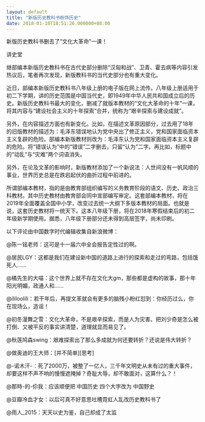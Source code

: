 ```yaml
---
layout: default
title: "新版历史教科书粉饰历史"
date: 2018-01-10T18:51:26.000000+08:00
---
```


新版历史教科书删去了“文化大革命”一课！

讲史堂

继部编本新版历史教科书在古代史部分删除“汉匈和战”、卫青、霍去病等内容引发热议后，笔者再次发现，新版教科书的当代史部分也有重大变化。

近日，部编本新版历史教科书八年级上册的电子版在网上流传。八年级上册适用于初二下学期，讲的历史范围是中国当代史，即1949年中华人民共和国成立后的历史。新版历史教科书最大的变化，删减了就版本教材的“文化大革命的十年”一课，将其内容与“建设社会主义的十年探索”合并，统称为“艰辛探索与建设成就”。

另外，在内容描述方面也有新变化。比如，在描述文革原因部分，过去用了18年的旧版教材的描述为：毛泽东错误地认为党中央出了修正主义，党和国家面临资本主义复辟的危险。部编本新版教材则改为：毛泽东认为党和国家面临资本主义复辟的危险。将“错误认为”中的“错误”二字删去，只留“认为”二字。再比如，标题中的“动乱”与“灾难”两个词语消失。

另外，在论及文革的影响时，新版教材添加了一个新说法：人世间没有一帆风顺的事业，世界历史总是在跌宕起伏的曲折过程中前进的。

所谓部编本教材，指的是由教育部组织编写的义务教育阶段的语文、历史、政治三科教材。其中历史教材由教育部会同中宣部编写审定。这套部编本教材，将在2019年全面覆盖全国中小学，改变过去统一大纲下多版本教材的局面。也就是说，这套历史教材将一统天下。这本八年级下册，将在2018年寒假结束后的初二年级新学期使用。据悉，八年级下册部分还未得到高层签字，尚未印刷。

以下评论由中国数字时代编辑收集自新浪微博：

@陈一铭老师：这可是十一届六中全会报告定性过的啊。

@居民LGY：这都是我们在建设新中国的道路上进行的探索和走过的弯路，包括饿死人……

@橘先生的大喵：这个世界上就不存在文化大gm，那些都是虚构的故事，那十年阳光明媚，政通人和……

@ililoolili：若干年后，再提文革就会有更多的脑残小粉红怼到：你经历过么，你在现场么，造谣！

@初冬漫舞之雪：文化大革命，不是艰辛探索，而是人为灾害。把刘少奇是怎么被打倒、又被平反的事实讲清楚，道理就显而易见了。

@秋莲鸠森swing：艰难探索出了那么多成就为何还要转折？还说是伟大转折？

@做奥迪的王大师：[并不简单][思考]

@-诺木汗-：死了2000万，被整了一亿人，三千年文明史从未有过的重大事件，却要这样不声不响的慢慢遮掩掉？奇耻大辱，却不敢面对，这算什么？！

@那時-的-伱我：应该顺便把 中国历史 四个大字改为 中国野史

@豆瓣冷血才女：以后可真不好意思吐槽霓虹人乱改历史教科书了

@雨人_2015：天天以史为鉴，自己却成了太监

